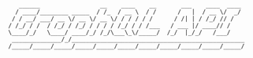        ______                 __    ____    __       ___    ____  ____
      / ____/________ _____  / /_  / __ \  / /      /   |  / __ \/  _/
     / / __/ ___/ __ \/ __ \/ __ \/ / / / / /      / /| | / /_/ // /
    / /_/ / /  / /_/ / /_/ / / / / /_/ / / /___   / ___ |/ ____// /
    \____/_/   \____/ ____/_/ /_/\___\_\/_____/  /_/  |_/_/   /___/
     ______________/_/_________________________________________________
    /_____/_____/_____/_____/_____/_____/_____/_____/_____/_____/_____/


